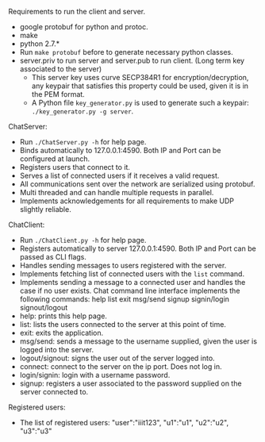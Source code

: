 Requirements to run the client and server.
* google protobuf for python and protoc.
* make
* python 2.7.*
* Run `make protobuf` before to generate necessary python classes.
* server.priv to run server and server.pub to run client. (Long term key associated to the server)
  - This server key uses curve SECP384R1 for encryption/decryption, any keypair that satisfies this property could be used, given it is in the PEM format.
  - A Python file `key_generator.py` is used to generate such a keypair: `./key_generator.py -g server`.

ChatServer:
* Run `./ChatServer.py -h` for help page.
* Binds automatically to 127.0.0.1:4590. Both IP and Port can be configured at launch.
* Registers users that connect to it.
* Serves a list of connected users if it receives a valid request.
* All communications sent over the network are serialized using protobuf.
* Multi threaded and can handle multiple requests in parallel.
* Implements acknowledgements for all requirements to make UDP slightly reliable.

ChatClient:
* Run `./ChatClient.py -h` for help page.
* Registers automatically to server 127.0.0.1:4590. Both IP and Port can be passed as CLI flags.
* Handles sending messages to users registered with the server.
* Implements fetching list of connected users with the `list` command.
* Implements sending a message to a connected user and handles the case if no user exists.
Chat command line interface implements the following commands: help list exit msg/send signup signin/login signout/logout
* help: prints this help page.
* list: lists the users connected to the server at this point of time.
* exit: exits the application.
* msg/send: <username required> sends a message to the username supplied, given the user is logged into the server.
* logout/signout: signs the user out of the server logged into.
* connect: <server ip> <server port> connect to the server on the ip port. Does not log in.
* login/signin: <username> <password> login with a username password.
* signup: <username> <password> registers a user associated to the password supplied on the server connected to.

Registered users:
* The list of registered users: "user":"iiit123", "u1":"u1", "u2":"u2", "u3":"u3"
